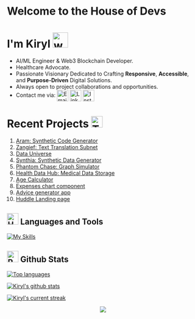 # Welcome to the House of Devs
# I'm Kiryl  <img src="https://user-images.githubusercontent.com/72663882/171687151-bb31c996-c9d2-49c8-b593-734946893b23.gif" alt="waving hand gif" aria-hidden="true" width="40" />

- AI/ML Engineer & Web3 Blockchain Developer.    
- Healthcare Advocate.    
- Passionate Visionary Dedicated to Crafting **Responsive**, **Accessible**, and **Purpose-Driven** Digital Solutions.  
- Always open to project collaborations and opportunities.
- Contact me via: </a><a href="mailto:kirylbaravikou@gmail.com" title="Email">
    <img 
        alt="Email" 
        src="https://img.shields.io/badge/Gmail-D14836?style=for-the-badge&logo=gmail&logoColor=white" 
        height="30" 
        align="center"
    /></a> <a href="https://www.linkedin.com/in/wondamonsta/">
    <img  
        alt="LinkedIn" 
        title="LinkedIn" 
        src="https://img.shields.io/static/v1?message=LinkedIn&logo=linkedin&label=&color=0077B5&logoColor=white&labelColor=&style=for-the-badge" 
        height="30" 
        align="center" 
    /></a> <a href="https://www.instagram.com/wondamonsta/">
    <img 
        alt="Instagram" 
        title="Instagram" 
        src="https://img.shields.io/static/v1?message=Instagram&logo=instagram&label=&color=E1306C&logoColor=white&labelColor=&style=for-the-badge" 
        height="30" 
        align="center" 
    />
</a>

# Recent Projects <img src="https://raw.githubusercontent.com/Tarikul-Islam-Anik/Animated-Fluent-Emojis/master/Emojis/People/Technologist.png" alt="Technologist" width="30" height="30" /> 

 1. [Aram: Synthetic Code Generator ](https://github.com/ashikshafi08/nom)
 2. [Zangief: Text Translation Subnet](https://github.com/Wondamonstaa/zangief-1)
 3. [Data Universe](https://github.com/Wondamonstaa/Data-Universe)
 4. [Synthia: Synthetic Data Generator](https://github.com/Wondamonstaa/Synthia)
 5. [Phantom Chase: Graph Simulator](https://github.com/Wondamonstaa/PhantomChase)
 6. [Health Data Hub: Medical Data Storage](https://github.com/Wondamonstaa/HealthDataHub)
 7. [Age Calculator](https://johnmwendwa.github.io/age-calculator/)
 8. [Expenses chart component](https://johnmwendwa.github.io/expenses-chart-component/)
 9. [Advice generator app](https://johnmwendwa.github.io/advice-generator-app/)
 10. [Huddle Landing page](https://johnmwendwa.github.io/huddle-landing-page/)

## <img src="https://raw.githubusercontent.com/Tarikul-Islam-Anik/Animated-Fluent-Emojis/master/Emojis/Objects/Hammer%20and%20Wrench.png" alt="Hammer and Wrench" width="30" height="30" /> **Languages and Tools**  
[![My Skills](https://skillicons.dev/icons?i=python,css,tailwind,js,react,vite,ts,next,expressjs,nodejs,mongodb,firebase,md,git,github,vscode,jest,styledcomponents,postman,stackoverflow&perline=13)](#)

## <img src="https://raw.githubusercontent.com/Tarikul-Islam-Anik/Animated-Fluent-Emojis/master/Emojis/Travel%20and%20places/Rocket.png" alt="Rocket" width="30" height="30" /> Github Stats 
 [![Top languages](https://github-readme-mwendwa.vercel.app/api/top-langs/?username=Wondamonstaa&layout=compact&count_private=true&theme=blue-green&title_color=00b3ff)](#)
 
 [![Kiryl's github stats](https://bad-apple-github-readme.vercel.app/api?username=Wondamonstaa&show_icons=true&count_private=true&line_height=20&icon_color=00b3ff&theme=blue-green&title_color=00b3ff)](#)

[![Kiryl's current streak](https://streak-stats.demolab.com/?user=Wondamonstaa&count_private=true&theme=blue-green&title_color=00b3ff)](#)


         
<p align="center">
     <img src="https://capsule-render.vercel.app/api?type=waving&color=gradient&height=175&width=700&section=footer"/>
</p>
